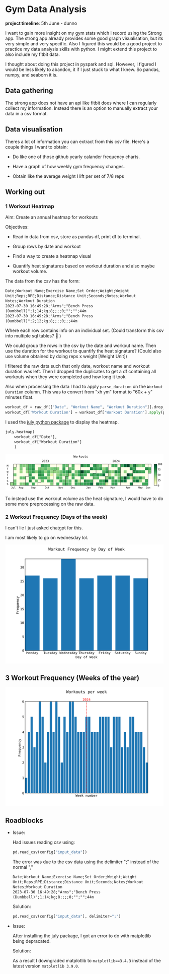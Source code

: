 # Gym Data Analysis

**project timeline**: 5th June - dunno


I want to gain more insight on my gym stats which I record using the Strong app. The strong app already provides some good graph visualisation, but its very simple and very specific. Also I figured this would be a good project to practice my data analysis skills with python. I might extend this project to also include my fitbit data. 

I thought about doing this project in pyspark and sql. However, I figured I would be less likely to abandon, it if I just stuck to what I knew. So pandas, numpy, and seaborn it is.

## Data gathering

The strong app does not have an api like fitbit does where I can regularly collect my information. Instead there is an option to manually extract your data in a csv format. 


## Data visualisation

Theres a lot of information you can extract from this csv file. Here's a couple things I want to obtain:

* Do like one of those github yearly calander frequency charts.

* Have a graph of how weekly gym frequency changes.

* Obtain like the average weight I lift per set of 7/8 reps

## Working out

### 1 Workout Heatmap

Aim: Create an annual heatmap for workouts

Objectives:

* Read in data from csv, store as pandas df, print df to terminal.

* Group rows by date and workout

* Find a way to create a heatmap visual

* Quantify heat signatures based on workout duration and also maybe workout volume.


The data from the csv has the form:

```
Date;Workout Name;Exercise Name;Set Order;Weight;Weight Unit;Reps;RPE;Distance;Distance Unit;Seconds;Notes;Workout Notes;Workout Duration
2023-07-30 16:49:28;"Arms";"Bench Press (Dumbbell)";1;14;kg;8;;;;0;"";"";44m
2023-07-30 16:49:28;"Arms";"Bench Press (Dumbbell)";2;12;kg;8;;;;0;;;44m
```

Where each row contains info on an individual set. (Could transform this csv into multiple sql tables? 🤔 )

We could group the rows in the csv by the date and workout name. Then use the duration for the workout to quantify the heat signature? (Could also use volume obtained by doing reps x weight [Weight Unit])

I filtered the raw data such that only date, workout name and workout duration was left. Then I dropped the duplicates to get a df containing all workouts when they were completed and how long it took.

Also when processing the data I had to apply `parse_duration` on the `Workout Duration` column. This was to convert from "`x`h `y`m" format to "60`x` + `y`" minutes float.
```python
workout_df = raw_df[["Date", "Workout Name", "Workout Duration"]].drop_duplicates()
workout_df['Workout Duration'] = workout_df['Workout Duration'].apply(parse_duration)
```

I used the [july python package](https://github.com/e-hulten/july/) to display the heatmap. 

```
july.heatmap(
    workout_df["Date"], 
    workout_df["Workout Duration"]
    )
```

![workout heatmap](../assets/gym-data-analysis/workout_heatmap.png)

To instead use the workout volume as the heat signature, I would have to do some more preprocessing on the raw data. 

### 2 Workout Frequency (Days of the week)

I can't lie I just asked chatgpt for this.

I am most likely to go on wednesday lol.

![workout barplot](../assets/gym-data-analysis/workout_barplot.png)

## 3 Workout Frequency (Weeks of the year)

![workout frequency](../assets/gym-data-analysis/weekly_workout_barplot.png)

## Roadblocks

*   Issue:

    Had issues reading csv using:
    ```python
    pd.read_csv(config["input_data"])
    ```
    The error was due to the csv data using the delimiter ";" instead of the normal ","

    ```
    Date;Workout Name;Exercise Name;Set Order;Weight;Weight Unit;Reps;RPE;Distance;Distance Unit;Seconds;Notes;Workout Notes;Workout Duration
    2023-07-30 16:49:28;"Arms";"Bench Press (Dumbbell)";1;14;kg;8;;;;0;"";"";44m
    ```

    Solution:

    ```python
    pd.read_csv(config["input_data"], delimiter=";")
    ```

* Issue:

    After installing the july package, I got an error to do with matplotlib being depracated. 

    Solution:

    As a result I downgraded matplotlib to `matplotlib==3.4.3` instead of the latest version `matplotlib 3.9.0`. 
